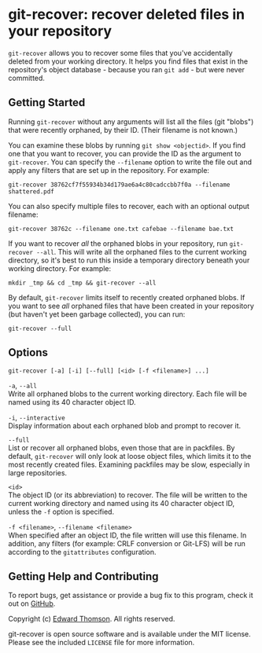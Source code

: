 git-recover: recover deleted files in your repository
===========

`git-recover` allows you to recover some files that you've accidentally deleted
from your working directory.  It helps you find files that exist in the
repository's object database - because you ran `git add` - but were never
committed.

Getting Started
---------------

Running `git-recover` without any arguments will list all the files (git
"blobs") that were recently orphaned, by their ID.  (Their filename is not 
known.)

You can examine these blobs by running `git show <objectid>`.  If you
find one that you want to recover, you can provide the ID as the argument
to `git-recover`.  You can specify the `--filename` option to write the
file out and apply any filters that are set up in the repository.  For
example:

    git-recover 38762cf7f55934b34d179ae6a4c80cadccbb7f0a --filename shattered.pdf

You can also specify multiple files to recover, each with an optional output
filename:

    git-recover 38762c --filename one.txt cafebae --filename bae.txt

If you want to recover _all_ the orphaned blobs in your repository, run
`git-recover --all`.  This will write all the orphaned files to the current
working directory, so it's best to run this inside a temporary directory
beneath your working directory.  For example:

    mkdir _tmp && cd _tmp && git-recover --all

By default, `git-recover` limits itself to recently created orphaned blobs.
If you want to see _all_ orphaned files that have been created in your
repository (but haven't yet been garbage collected), you can run:

    git-recover --full

Options
-------
    git-recover [-a] [-i] [--full] [<id> [-f <filename>] ...]

`-a`, `--all`  
Write all orphaned blobs to the current working directory.  Each file will
be named using its 40 character object ID.

`-i`, `--interactive`  
Display information about each orphaned blob and prompt to recover it.

`--full`  
List or recover all orphaned blobs, even those that are in packfiles.  By 
default, `git-recover` will only look at loose object files, which limits
it to the most recently created files.  Examining packfiles may be slow,
especially in large repositories.

`<id>`  
The object ID (or its abbreviation) to recover.  The file will be written to
the current working directory and named using its 40 character object ID,
unless the `-f` option is specified.

`-f <filename>`, `--filename <filename>`  
When specified after an object ID, the file written will use this filename.
In addition, any filters (for example: CRLF conversion or Git-LFS) will be
run according to the `gitattributes` configuration.

Getting Help and Contributing
-----------------------------
To report bugs, get assistance or provide a bug fix to this program,
check it out on [GitHub](https://github.com/ethomson/git-recover/).

Copyright (c) [Edward Thomson](http://edwardthomson.com/).  All rights reserved.

git-recover is open source software and is available under the MIT license.
Please see the included `LICENSE` file for more information.
